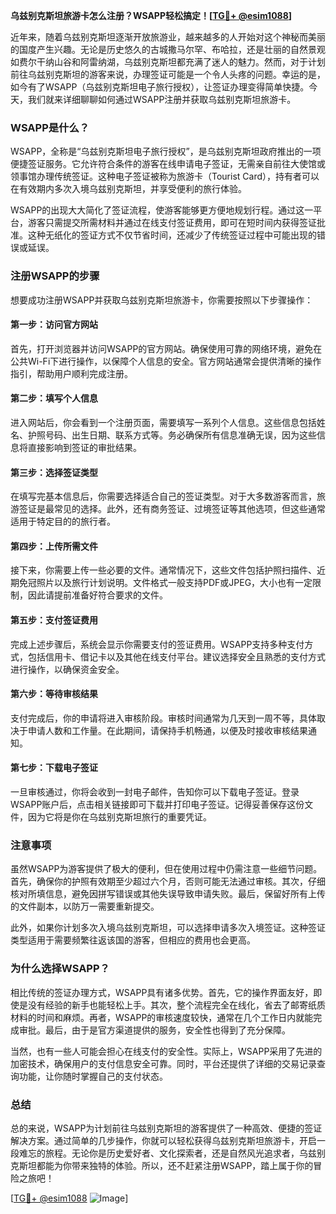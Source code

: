 **乌兹别克斯坦旅游卡怎么注册？WSAPP轻松搞定！[[TG💪+ @esim1088](https://t.me/s/esim1088)]**

近年来，随着乌兹别克斯坦逐渐开放旅游业，越来越多的人开始对这个神秘而美丽的国度产生兴趣。无论是历史悠久的古城撒马尔罕、布哈拉，还是壮丽的自然景观如费尔干纳山谷和阿雷纳湖，乌兹别克斯坦都充满了迷人的魅力。然而，对于计划前往乌兹别克斯坦的游客来说，办理签证可能是一个令人头疼的问题。幸运的是，如今有了WSAPP（乌兹别克斯坦电子旅行授权），让签证办理变得简单快捷。今天，我们就来详细聊聊如何通过WSAPP注册并获取乌兹别克斯坦旅游卡。

### WSAPP是什么？

WSAPP，全称是“乌兹别克斯坦电子旅行授权”，是乌兹别克斯坦政府推出的一项便捷签证服务。它允许符合条件的游客在线申请电子签证，无需亲自前往大使馆或领事馆办理传统签证。这种电子签证被称为旅游卡（Tourist Card），持有者可以在有效期内多次入境乌兹别克斯坦，并享受便利的旅行体验。

WSAPP的出现大大简化了签证流程，使游客能够更方便地规划行程。通过这一平台，游客只需提交所需材料并通过在线支付签证费用，即可在短时间内获得签证批准。这种无纸化的签证方式不仅节省时间，还减少了传统签证过程中可能出现的错误或延误。

### 注册WSAPP的步骤

想要成功注册WSAPP并获取乌兹别克斯坦旅游卡，你需要按照以下步骤操作：

#### 第一步：访问官方网站

首先，打开浏览器并访问WSAPP的官方网站。确保使用可靠的网络环境，避免在公共Wi-Fi下进行操作，以保障个人信息的安全。官方网站通常会提供清晰的操作指引，帮助用户顺利完成注册。

#### 第二步：填写个人信息

进入网站后，你会看到一个注册页面，需要填写一系列个人信息。这些信息包括姓名、护照号码、出生日期、联系方式等。务必确保所有信息准确无误，因为这些信息将直接影响到签证的审批结果。

#### 第三步：选择签证类型

在填写完基本信息后，你需要选择适合自己的签证类型。对于大多数游客而言，旅游签证是最常见的选择。此外，还有商务签证、过境签证等其他选项，但这些通常适用于特定目的的旅行者。

#### 第四步：上传所需文件

接下来，你需要上传一些必要的文件。通常情况下，这些文件包括护照扫描件、近期免冠照片以及旅行计划说明。文件格式一般支持PDF或JPEG，大小也有一定限制，因此请提前准备好符合要求的文件。

#### 第五步：支付签证费用

完成上述步骤后，系统会显示你需要支付的签证费用。WSAPP支持多种支付方式，包括信用卡、借记卡以及其他在线支付平台。建议选择安全且熟悉的支付方式进行操作，以确保资金安全。

#### 第六步：等待审核结果

支付完成后，你的申请将进入审核阶段。审核时间通常为几天到一周不等，具体取决于申请人数和工作量。在此期间，请保持手机畅通，以便及时接收审核结果通知。

#### 第七步：下载电子签证

一旦审核通过，你将会收到一封电子邮件，告知你可以下载电子签证。登录WSAPP账户后，点击相关链接即可下载并打印电子签证。记得妥善保存这份文件，因为它将是你在乌兹别克斯坦旅行的重要凭证。

### 注意事项

虽然WSAPP为游客提供了极大的便利，但在使用过程中仍需注意一些细节问题。首先，确保你的护照有效期至少超过六个月，否则可能无法通过审核。其次，仔细核对所填信息，避免因拼写错误或其他失误导致申请失败。最后，保留好所有上传的文件副本，以防万一需要重新提交。

此外，如果你计划多次入境乌兹别克斯坦，可以选择申请多次入境签证。这种签证类型适用于需要频繁往返该国的游客，但相应的费用也会更高。

### 为什么选择WSAPP？

相比传统的签证办理方式，WSAPP具有诸多优势。首先，它的操作界面友好，即使是没有经验的新手也能轻松上手。其次，整个流程完全在线化，省去了邮寄纸质材料的时间和麻烦。再者，WSAPP的审核速度较快，通常在几个工作日内就能完成审批。最后，由于是官方渠道提供的服务，安全性也得到了充分保障。

当然，也有一些人可能会担心在线支付的安全性。实际上，WSAPP采用了先进的加密技术，确保用户的支付信息安全可靠。同时，平台还提供了详细的交易记录查询功能，让你随时掌握自己的支付状态。

### 总结

总的来说，WSAPP为计划前往乌兹别克斯坦的游客提供了一种高效、便捷的签证解决方案。通过简单的几步操作，你就可以轻松获得乌兹别克斯坦旅游卡，开启一段难忘的旅程。无论你是历史爱好者、文化探索者，还是自然风光追求者，乌兹别克斯坦都能为你带来独特的体验。所以，还不赶紧注册WSAPP，踏上属于你的冒险之旅吧！

[[TG💪+ @esim1088](https://t.me/s/esim1088) ![Image](https://i.postimg.cc/4NQfJmqS/Snipaste-2025-05-13-00-14-12.png)]